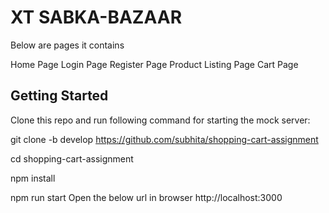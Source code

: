 # XT SABKA-BAZAAR

Below are pages it contains

Home Page
Login Page
Register Page
Product Listing Page
Cart Page


## Getting Started

Clone this repo and run following command for starting the mock server:

git clone -b develop https://github.com/subhita/shopping-cart-assignment

cd shopping-cart-assignment

npm install

npm run start
Open the below url in browser http://localhost:3000

